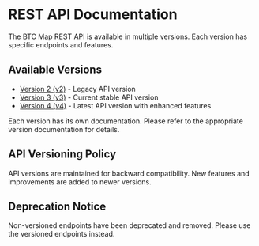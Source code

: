 # REST API Documentation

The BTC Map REST API is available in multiple versions. Each version has specific endpoints and features.

## Available Versions

- [Version 2 (v2)](./v2/README.md) - Legacy API version
- [Version 3 (v3)](./v3/README.md) - Current stable API version
- [Version 4 (v4)](./v4/README.md) - Latest API version with enhanced features

Each version has its own documentation. Please refer to the appropriate version documentation for details.

## API Versioning Policy

API versions are maintained for backward compatibility. New features and improvements are added to newer versions.

## Deprecation Notice

Non-versioned endpoints have been deprecated and removed. Please use the versioned endpoints instead.